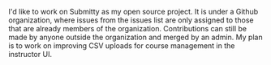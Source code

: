  I'd like to work on Submitty as my open source project. It is under a Github organization, where issues from the issues list are only assigned to those that are already members of the organization. Contributions can still be made by anyone outside the organization and merged by an admin. My plan is to work on improving CSV uploads for course management in the instructor UI.